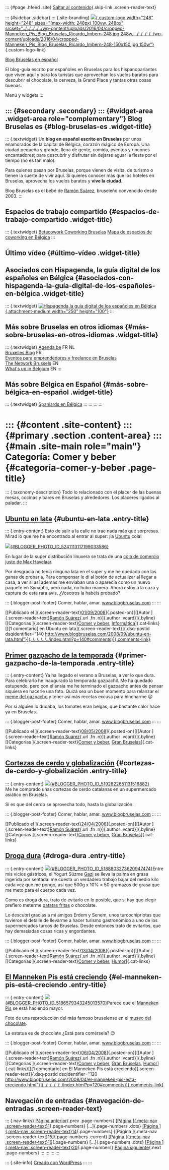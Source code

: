 ::: {#page .hfeed .site}
[Saltar al contenido](index.html#content){.skip-link
.screen-reader-text}

::: {#sidebar .sidebar}
::: {.site-branding}
[![](../../../../../wp-content/uploads/2016/04/cropped-Manneken_Pis_Blog_Bruselas_Ricardo_Imbern-248.jpg){.custom-logo
width="248" height="248" sizes="(max-width: 248px) 100vw, 248px"
srcset="../../../../../wp-content/uploads/2016/04/cropped-Manneken_Pis_Blog_Bruselas_Ricardo_Imbern-248.jpg 248w, ../../../../../wp-content/uploads/2016/04/cropped-Manneken_Pis_Blog_Bruselas_Ricardo_Imbern-248-150x150.jpg 150w"}](../../../../../index.html){.custom-logo-link}

[Blog Bruselas en español](../../../../../index.html)

El blog-guía escrito por españoles en Bruselas para los hispanoparlantes
que viven aquí y para los turistas que aprovechan los vuelos baratos
para descubrir el chocolate, la cerveza, la Grand Place y tantas otras
cosas buenas.

Menú y widgets
:::

::: {#secondary .secondary}
::: {#widget-area .widget-area role="complementary"}
Blog Bruselas es {#blog-bruselas-es .widget-title}
----------------

::: {.textwidget}
Un **blog en español escrito en Bruselas** por unos enamorados de la
capital de Bélgica, corazón mágico de Europa. Una ciudad pequeña y
grande, llena de gente, comida, eventos y rincones encantadores; para
descubrir y disfrutar sin dejarse aguar la fiesta por el tiempo (no es
tan malo).

Para quienes pasan por Bruselas, porque vienen de visita, de turismo o
tienen la suerte de vivir aquí. Sí quieres conocer más que los hoteles
en Bruselas, aprovecha los vuelos baratos y **vive la ciudad**.

Blog Bruselas es el bebé de [Ramón Suárez](http://www.ramonsuarez.com),
bruseleño convencido desde 2003.
:::

Espacios de trabajo compartido {#espacios-de-trabajo-compartido .widget-title}
------------------------------

::: {.textwidget}
[Betacowork Coworking Bruselas](http://www.betacowork.com) [Mapa de
espacios de coworking en Bélgica](http://coworkingbelgium.com)
:::

Último vídeo {#último-vídeo .widget-title}
------------

Asociados con Hispagenda, la guía digital de los españoles en Bélgica {#asociados-con-hispagenda-la-guía-digital-de-los-españoles-en-bélgica .widget-title}
---------------------------------------------------------------------

::: {.textwidget}
[![Hispagenda,la guía digital de los españoles en
Bélgica](../../../../../wp-content/uploads/2010/04/Hispagenda-250px.gif "Hispagenda, la guía digital de los españoles en Bélgica"){.attachment-medium
width="250" height="100"}](http://www.hispagenda.com)
:::

Más sobre Bruselas en otros idiomas {#más-sobre-bruselas-en-otros-idiomas .widget-title}
-----------------------------------

::: {.textwidget}
[Agenda.be](http://www.agenda.be) FR NL\
[Bruxelles Blog](http://www.bxlblog.be/) FR\
[Eventos para emprendedores y freelance en
Bruselas](http://www.betacowork.com/events/)\
[The Network
Brussels](http://groups.yahoo.com/group/TheNetworkBrussels/) EN\
[What\'s up in Belgium](http://www.whatsupin.be/) EN
:::

Más sobre Bélgica en Español {#más-sobre-bélgica-en-español .widget-title}
----------------------------

::: {.textwidget}
[Spaniards en Bélgica](http://www.spaniards.es/paises/belgica)
:::
:::
:::
:::

::: {#content .site-content}
::: {#primary .section .content-area}
::: {#main .site-main role="main"}
Categoría: Comer y beber {#categoría-comer-y-beber .page-title}
========================

::: {.taxonomy-description}
Todo lo relacionado con el placer de las buenas mesas, cocinas y bares
en Bruselas y alrededores. Los placeres ligados al paladar.
:::

[Ubuntu en lata](../../../../../index.html?p=140) {#ubuntu-en-lata .entry-title}
-------------------------------------------------

::: {.entry-content}
Esto de salir a la calle no trae nada más que sorpresas. Mirad lo que me
he encontrado al entrar al super: ¡la [Ubuntu](http://www.ubuntu.com/)
cola!

[![](http://4.bp.blogspot.com/_m9ESRqvSnjc/SLwsnIpJ5PI/AAAAAAAABQ4/PPlEszMwiBM/s400/Imagen001.jpg){#BLOGGER_PHOTO_ID_5241113117199033586}](http://4.bp.blogspot.com/_m9ESRqvSnjc/SLwsnIpJ5PI/AAAAAAAABQ4/PPlEszMwiBM/s1600-h/Imagen001.jpg)

En lugar de la super distribución linuxera se trata de una [cola de
comercio justo de Max
Havelaar](http://www.maxhavelaar.be/fr/mh/product/detail/4082).

Por desgracia no tenía ninguna lata en el super y me he quedado con las
ganas de probarla. Para compensar le di al botón de actualizar al llegar
a casa, a ver si así además me enviaban una o aparecía como un nuevo
paquete en Synaptic, pero nada, no hubo manera. Ahora estoy a la caza y
captura de esta rara avis. ¿Vosotros la habéis probado?

::: {.blogger-post-footer}
Comer, hablar, amar. www.blogbruselas.com
:::
:::

[[Publicado el
]{.screen-reader-text}[01/09/2008](../../../../../index.html?p=140)]{.posted-on}[[[Autor
]{.screen-reader-text}[Ramón
Suárez](../../../../2010/04/30/index.html?author=2){.url .fn
.n}]{.author .vcard}]{.byline}[[Categorías ]{.screen-reader-text}[Comer
y beber](../../index.html),
[Informática](../../../informatica/index.html)]{.cat-links}[[[1
comentario[ en Ubuntu en lata]{.screen-reader-text}]{.dsq-postid
dsqidentifier="140 http://www.blogbruselas.com/2008/09/ubuntu-en-lata.html"}](../../../../../index.html?p=140#comments)]{.comments-link}

[Primer gazpacho de la temporada](../../../../../index.html?p=131) {#primer-gazpacho-de-la-temporada .entry-title}
------------------------------------------------------------------

::: {.entry-content}
Ya ha llegado el verano a Bruselas, a ver lo que dura. Para celebrarlo
he inaugurado la temporada gazpachil. Me ha quedado estupendo, pero con
el ansia me he terminado el gazpacho antes de pensar siquiera en hacerle
una foto. Quizá sea un buen momento para relanzar el [meme del
gazpacho](http://comerhablaramar.blogspot.com/2007/05/el-meme-del-gazpacho-y-t-qu-le-echas.html)
y tener así más recetas excusa para hincharme 😉

Por si alguien lo dudaba, los tomates eran belgas, que bastante calor
hace ya en Bruselas.

::: {.blogger-post-footer}
Comer, hablar, amar. www.blogbruselas.com
:::
:::

[[Publicado el
]{.screen-reader-text}[08/05/2008](../../../../../index.html?p=131)]{.posted-on}[[[Autor
]{.screen-reader-text}[Ramón
Suárez](../../../../2010/04/30/index.html?author=2){.url .fn
.n}]{.author .vcard}]{.byline}[[Categorías ]{.screen-reader-text}[Comer
y beber](../../index.html), [Gran
Bruselas](../../../gran-bruselas/index.html)]{.cat-links}

[Cortezas de cerdo y globalización](../../../../../index.html?p=128) {#cortezas-de-cerdo-y-globalización .entry-title}
--------------------------------------------------------------------

::: {.entry-content}
[![](http://2.bp.blogspot.com/_m9ESRqvSnjc/SBCcsD5L19I/AAAAAAAABME/AunRyQhZMas/s200/Al+Guillem+cortezas+de+cerdo.jpg){#BLOGGER_PHOTO_ID_5192822651131516882}](http://2.bp.blogspot.com/_m9ESRqvSnjc/SBCcsD5L19I/AAAAAAAABME/AunRyQhZMas/s1600-h/Al+Guillem+cortezas+de+cerdo.jpg)\
Me he comprado unas cortezas de cerdo catalanas en un supermercado
asiático en Bruselas.

Sí es que del cerdo se aprovecha todo, hasta la globalización.

::: {.blogger-post-footer}
Comer, hablar, amar. www.blogbruselas.com
:::
:::

[[Publicado el
]{.screen-reader-text}[24/04/2008](../../../../../index.html?p=128)]{.posted-on}[[[Autor
]{.screen-reader-text}[Ramón
Suárez](../../../../2010/04/30/index.html?author=2){.url .fn
.n}]{.author .vcard}]{.byline}[[Categorías ]{.screen-reader-text}[Comer
y beber](../../index.html), [Gran
Bruselas](../../../gran-bruselas/index.html)]{.cat-links}

[Droga dura](../../../../../index.html?p=122) {#droga-dura .entry-title}
---------------------------------------------

::: {.entry-content}
[![](http://1.bp.blogspot.com/_m9ESRqvSnjc/SAJVFf2PghI/AAAAAAAABLE/EV6ijMIIN0E/s200/Yogurt+Gazi.jpg){#BLOGGER_PHOTO_ID_5188803273620947474}](http://1.bp.blogspot.com/_m9ESRqvSnjc/SAJVFf2PghI/AAAAAAAABLE/EV6ijMIIN0E/s1600-h/Yogurt+Gazi.jpg)Entre
mis vicios gástricos, el Yogurt Süzme
[Gazi](http://www.gazi.de/GB/index.html) se lleva la palma en grasa
ingerida por sentada: me cuesta un verdadero trabajo bajar del medio
kilo cada vez que me pongo, así que 500g x 10% = 50 gramazos de grasa
que me meto para el cuerpo cada vez.

Como es droga dura, trato de evitarlo en lo posible, que si hay que
elegir prefiero meterme [patatas
fritas](http://www.google.com/url?sa=t&ct=res&cd=1&url=http%3A%2F%2Fcomerhablaramar.blogspot.com%2F2006%2F12%2Fbruselas-y-las-patatas-fritas.html&ei=Wl8CSJHbMaLEwQGsnPj-CA&usg=AFQjCNHMTL6tHtfD8mXtV6IWXIaAXUL4Rw&sig2=pHHSC9evmOBhYzeDiDYwSw)
o chocolate.

Lo descubrí gracias a mi amigos Erdem y Senem, unos turcochipriotas que
tuvieron el detalle de llevarme a hacer turismo gastronómico a uno de
los supermercados turcos de Bruselas. Desde entonces trato de evitarlos,
que hay demasiadas cosas ricas y engordantes.

::: {.blogger-post-footer}
Comer, hablar, amar. www.blogbruselas.com
:::
:::

[[Publicado el
]{.screen-reader-text}[13/04/2008](../../../../../index.html?p=122)]{.posted-on}[[[Autor
]{.screen-reader-text}[Ramón
Suárez](../../../../2010/04/30/index.html?author=2){.url .fn
.n}]{.author .vcard}]{.byline}[[Categorías ]{.screen-reader-text}[Comer
y beber](../../index.html),
[Humor](../../../humor/index.html)]{.cat-links}

[El Manneken Pis está creciendo](../../../../../index.html?p=120) {#el-manneken-pis-está-creciendo .entry-title}
-----------------------------------------------------------------

::: {.entry-content}
[![](http://2.bp.blogspot.com/_m9ESRqvSnjc/R_pubtl_ckI/AAAAAAAABJs/7ehQO-XoDqA/s320/Manneken+Pis+Chocolate.jpg){#BLOGGER_PHOTO_ID_5186579343245013570}](http://2.bp.blogspot.com/_m9ESRqvSnjc/R_pubtl_ckI/AAAAAAAABJs/7ehQO-XoDqA/s1600-h/Manneken+Pis+Chocolate.jpg)Parece
que el [Manneken Pis](http://es.wikipedia.org/wiki/Manneken_Pis) se está
haciendo mayor.

Foto de una reproducción del más famoso bruselense en el [museo del
chocolate](http://www.mucc.be/).

La estatua es de chocolate ¿Está para comérsela? 😉

::: {.blogger-post-footer}
Comer, hablar, amar. www.blogbruselas.com
:::
:::

[[Publicado el
]{.screen-reader-text}[06/04/2008](../../../../../index.html?p=120)]{.posted-on}[[[Autor
]{.screen-reader-text}[Ramón
Suárez](../../../../2010/04/30/index.html?author=2){.url .fn
.n}]{.author .vcard}]{.byline}[[Categorías ]{.screen-reader-text}[Comer
y beber](../../index.html), [Gran
Bruselas](../../../gran-bruselas/index.html),
[Humor](../../../humor/index.html)]{.cat-links}[[[1 comentario[ en El
Manneken Pis está creciendo]{.screen-reader-text}]{.dsq-postid
dsqidentifier="120 http://www.blogbruselas.com/2008/04/el-manneken-pis-esta-creciendo.html"}](../../../../../index.html?p=120#comments)]{.comments-link}

Navegación de entradas {#navegación-de-entradas .screen-reader-text}
----------------------

::: {.nav-links}
[Página anterior](../14/index.html){.prev .page-numbers} [[Página
]{.meta-nav .screen-reader-text}1](../../index.html){.page-numbers}
[...]{.page-numbers .dots} [[Página ]{.meta-nav
.screen-reader-text}14](../14/index.html){.page-numbers} [[Página
]{.meta-nav .screen-reader-text}15]{.page-numbers .current} [[Página
]{.meta-nav .screen-reader-text}16](../16/index.html){.page-numbers}
[...]{.page-numbers .dots} [[Página ]{.meta-nav
.screen-reader-text}20](../20/index.html){.page-numbers} [Página
siguiente](../16/index.html){.next .page-numbers}
:::
:::
:::
:::

::: {.site-info}
[Creado con WordPress](https://es.wordpress.org/)
:::
:::
